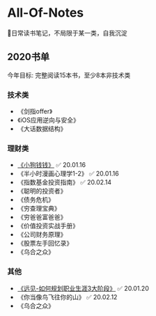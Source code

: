 # All-Of-Notes
📝日常读书笔记，不局限于某一类，自我沉淀


## 2020书单
今年目标: 完整阅读15本书，至少8本非技术类
### 技术类
- 《剑指offer》
- 《iOS应用逆向与安全》
- 《大话数据结构》

### 理财类
- [《小狗钱钱》](/2020/小狗钱钱/小狗钱钱.txt) ✅ 20.01.16
- 《半小时漫画心理学1-2》 ✅ 20.01.16
- 《指数基金投资指南》 ✅ 20.02.14
- 《聪明的投资者》
- 《债务危机》
- 《穷查理宝典》
- 《穷爸爸富爸爸》
- 《价值投资实战手册》
- 《公司财务原理》
- 《股票左手回忆录》
- 《乌合之众》

### 其他
- [《远见-如何规划职业生涯3大阶段》](/2020/远见-如何规划职业生涯3大阶段/远见.md) ✅ 20.01.20
- 《你当像鸟飞往你的山》 ✅ 20.02.12
- 《乌合之众》